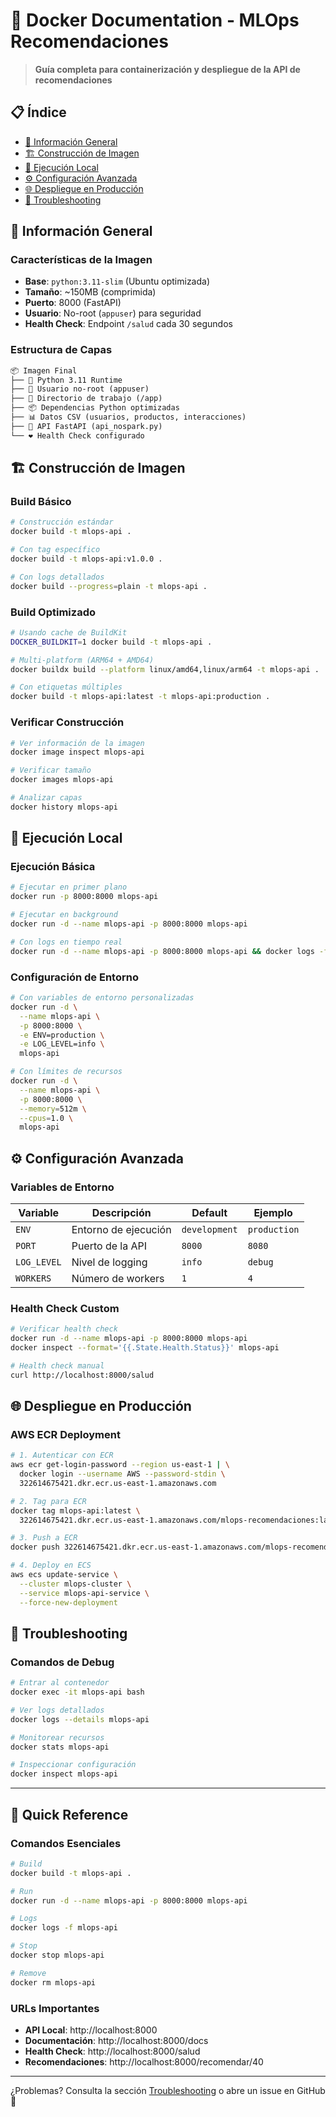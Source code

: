 # 🐳 Docker Documentation - MLOps Recomendaciones

> **Guía completa para containerización y despliegue de la API de recomendaciones**

## 📋 **Índice**

- [🎯 Información General](#-información-general)
- [🏗️ Construcción de Imagen](#️-construcción-de-imagen)
- [🚀 Ejecución Local](#-ejecución-local)
- [⚙️ Configuración Avanzada](#️-configuración-avanzada)
- [🌐 Despliegue en Producción](#-despliegue-en-producción)
- [🔧 Troubleshooting](#-troubleshooting)

## 🎯 **Información General**

### Características de la Imagen

- **Base**: `python:3.11-slim` (Ubuntu optimizada)
- **Tamaño**: ~150MB (comprimida)
- **Puerto**: 8000 (FastAPI)
- **Usuario**: No-root (`appuser`) para seguridad
- **Health Check**: Endpoint `/salud` cada 30 segundos

### Estructura de Capas

```dockerfile
📦 Imagen Final
├── 🐍 Python 3.11 Runtime
├── 👤 Usuario no-root (appuser)
├── 📁 Directorio de trabajo (/app)
├── 📦 Dependencias Python optimizadas
├── 📊 Datos CSV (usuarios, productos, interacciones)
├── 🚀 API FastAPI (api_nospark.py)
└── ❤️ Health Check configurado
```

## 🏗️ **Construcción de Imagen**

### Build Básico

```bash
# Construcción estándar
docker build -t mlops-api .

# Con tag específico
docker build -t mlops-api:v1.0.0 .

# Con logs detallados
docker build --progress=plain -t mlops-api .
```

### Build Optimizado

```bash
# Usando cache de BuildKit
DOCKER_BUILDKIT=1 docker build -t mlops-api .

# Multi-platform (ARM64 + AMD64)
docker buildx build --platform linux/amd64,linux/arm64 -t mlops-api .

# Con etiquetas múltiples
docker build -t mlops-api:latest -t mlops-api:production .
```

### Verificar Construcción

```bash
# Ver información de la imagen
docker image inspect mlops-api

# Verificar tamaño
docker images mlops-api

# Analizar capas
docker history mlops-api
```

## 🚀 **Ejecución Local**

### Ejecución Básica

```bash
# Ejecutar en primer plano
docker run -p 8000:8000 mlops-api

# Ejecutar en background
docker run -d --name mlops-api -p 8000:8000 mlops-api

# Con logs en tiempo real
docker run -d --name mlops-api -p 8000:8000 mlops-api && docker logs -f mlops-api
```

### Configuración de Entorno

```bash
# Con variables de entorno personalizadas
docker run -d \
  --name mlops-api \
  -p 8000:8000 \
  -e ENV=production \
  -e LOG_LEVEL=info \
  mlops-api

# Con límites de recursos
docker run -d \
  --name mlops-api \
  -p 8000:8000 \
  --memory=512m \
  --cpus=1.0 \
  mlops-api
```

## ⚙️ **Configuración Avanzada**

### Variables de Entorno

| Variable | Descripción | Default | Ejemplo |
|----------|-------------|---------|---------|
| `ENV` | Entorno de ejecución | `development` | `production` |
| `PORT` | Puerto de la API | `8000` | `8080` |
| `LOG_LEVEL` | Nivel de logging | `info` | `debug` |
| `WORKERS` | Número de workers | `1` | `4` |

### Health Check Custom

```bash
# Verificar health check
docker run -d --name mlops-api -p 8000:8000 mlops-api
docker inspect --format='{{.State.Health.Status}}' mlops-api

# Health check manual
curl http://localhost:8000/salud
```

## 🌐 **Despliegue en Producción**

### AWS ECR Deployment

```bash
# 1. Autenticar con ECR
aws ecr get-login-password --region us-east-1 | \
  docker login --username AWS --password-stdin \
  322614675421.dkr.ecr.us-east-1.amazonaws.com

# 2. Tag para ECR
docker tag mlops-api:latest \
  322614675421.dkr.ecr.us-east-1.amazonaws.com/mlops-recomendaciones:latest

# 3. Push a ECR
docker push 322614675421.dkr.ecr.us-east-1.amazonaws.com/mlops-recomendaciones:latest

# 4. Deploy en ECS
aws ecs update-service \
  --cluster mlops-cluster \
  --service mlops-api-service \
  --force-new-deployment
```

## 🔧 **Troubleshooting**

### Comandos de Debug

```bash
# Entrar al contenedor
docker exec -it mlops-api bash

# Ver logs detallados
docker logs --details mlops-api

# Monitorear recursos
docker stats mlops-api

# Inspeccionar configuración
docker inspect mlops-api
```

---

## 🎯 **Quick Reference**

### Comandos Esenciales

```bash
# Build
docker build -t mlops-api .

# Run
docker run -d --name mlops-api -p 8000:8000 mlops-api

# Logs
docker logs -f mlops-api

# Stop
docker stop mlops-api

# Remove
docker rm mlops-api
```

### URLs Importantes

- **API Local**: http://localhost:8000
- **Documentación**: http://localhost:8000/docs
- **Health Check**: http://localhost:8000/salud
- **Recomendaciones**: http://localhost:8000/recomendar/40

---

¿Problemas? Consulta la sección [Troubleshooting](#-troubleshooting) o abre un issue en GitHub 🚀